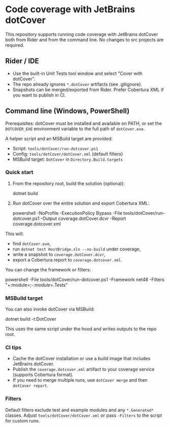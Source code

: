 ﻿# Code coverage with JetBrains dotCover

This repository supports running code coverage with JetBrains dotCover both from Rider and from the command line. No changes to src projects are required.

## Rider / IDE

- Use the built-in Unit Tests tool window and select "Cover with dotCover".
- The repo already ignores `*.dotCover` artifacts (see .gitignore).
- Snapshots can be merged/exported from Rider. Prefer Cobertura XML if you want to publish in CI.

## Command line (Windows, PowerShell)

Prerequisites: dotCover must be installed and available on PATH, or set the `DOTCOVER_EXE` environment variable to the full path of `dotCover.exe`.

A helper script and an MSBuild target are provided:

- Script: `tools/dotCover/run-dotcover.ps1`
- Config: `tools/dotCover/dotCover.xml` (default filters)
- MSBuild target: `DotCover` in `Directory.Build.targets`

### Quick start

1) From the repository root, build the solution (optional):

   dotnet build

2) Run dotCover over the entire solution and export Cobertura XML:

   powershell -NoProfile -ExecutionPolicy Bypass -File tools/dotCover/run-dotcover.ps1 -Output coverage.dotCover.dcvr -Report coverage.dotcover.xml

This will:
- find `dotCover.exe`,
- run `dotnet test HostBridge.sln --no-build` under coverage,
- write a snapshot to `coverage.dotCover.dcvr`,
- export a Cobertura report to `coverage.dotcover.xml`.

You can change the framework or filters:

   powershell -File tools/dotCover/run-dotcover.ps1 -Framework net48 -Filters "+:module=*;-:module=*.Tests"

### MSBuild target

You can also invoke dotCover via MSBuild:

   dotnet build -t:DotCover

This uses the same script under the hood and writes outputs to the repo root.

### CI tips

- Cache the dotCover installation or use a build image that includes JetBrains dotCover.
- Publish the `coverage.dotcover.xml` artifact to your coverage service (supports Cobertura format).
- If you need to merge multiple runs, use `dotCover merge` and then `dotCover report`.

### Filters

Default filters exclude test and example modules and any `*.Generated*` classes. Adjust `tools/dotCover/dotCover.xml` or pass `-Filters` to the script for custom runs.
